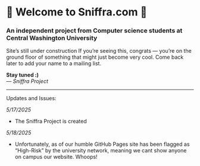 # 🚧 Welcome to Sniffra.com 🚧  
### An independent project from Computer science students at Central Washington University

Site’s still under construction
If you’re seeing this, congrats — you’re on the ground floor of something that might just become very cool.
Come back later to add your name to a mailing list.

**Stay tuned :)**  
— *Sniffra Project*


---
Updates and Issues:

*5/17/2025*
- The Sniffra Project is created

*5/18/2025*
- Unfortunately, as of our humble GitHub Pages site has been flagged as “High-Risk” by the university network, meaning we cant show anyone on campus our website. Whoops!  


